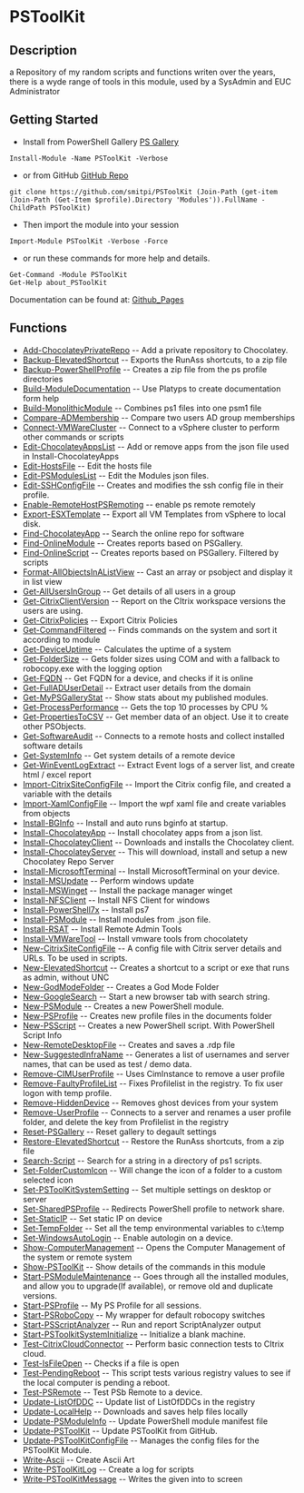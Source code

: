 # PSToolKit
 
## Description
a Repository of my random scripts and functions writen over the years, 
there is a wyde range of tools in this module, used by a SysAdmin and EUC Administrator
 
## Getting Started
- Install from PowerShell Gallery [PS Gallery](https://www.powershellgallery.com/packages/PSToolKit)
```
Install-Module -Name PSToolKit -Verbose
```
- or from GitHub [GitHub Repo](https://github.com/smitpi/PSToolKit)
```
git clone https://github.com/smitpi/PSToolKit (Join-Path (get-item (Join-Path (Get-Item $profile).Directory 'Modules')).FullName -ChildPath PSToolKit)
```
- Then import the module into your session
```
Import-Module PSToolKit -Verbose -Force
```
- or run these commands for more help and details.
```
Get-Command -Module PSToolKit
Get-Help about_PSToolKit
```
Documentation can be found at: [Github_Pages](https://smitpi.github.io/PSToolKit)
 
## Functions
- [Add-ChocolateyPrivateRepo](https://smitpi.github.io/PSToolKit/#Add-ChocolateyPrivateRepo) -- Add a private repository to Chocolatey.
- [Backup-ElevatedShortcut](https://smitpi.github.io/PSToolKit/#Backup-ElevatedShortcut) -- Exports the RunAss shortcuts, to a zip file
- [Backup-PowerShellProfile](https://smitpi.github.io/PSToolKit/#Backup-PowerShellProfile) -- Creates a zip file from the ps profile directories
- [Build-ModuleDocumentation](https://smitpi.github.io/PSToolKit/#Build-ModuleDocumentation) -- Use Platyps to create documentation form help
- [Build-MonolithicModule](https://smitpi.github.io/PSToolKit/#Build-MonolithicModule) -- Combines ps1 files into one psm1 file
- [Compare-ADMembership](https://smitpi.github.io/PSToolKit/#Compare-ADMembership) -- Compare two users AD group memberships
- [Connect-VMWareCluster](https://smitpi.github.io/PSToolKit/#Connect-VMWareCluster) -- Connect to a vSphere cluster to perform other commands or scripts
- [Edit-ChocolateyAppsList](https://smitpi.github.io/PSToolKit/#Edit-ChocolateyAppsList) -- Add or remove apps from the json file used in Install-ChocolateyApps
- [Edit-HostsFile](https://smitpi.github.io/PSToolKit/#Edit-HostsFile) -- Edit the hosts file
- [Edit-PSModulesList](https://smitpi.github.io/PSToolKit/#Edit-PSModulesList) -- Edit the Modules json files.
- [Edit-SSHConfigFile](https://smitpi.github.io/PSToolKit/#Edit-SSHConfigFile) -- Creates and modifies the ssh config file in their profile.
- [Enable-RemoteHostPSRemoting](https://smitpi.github.io/PSToolKit/#Enable-RemoteHostPSRemoting) -- enable ps remote remotely
- [Export-ESXTemplate](https://smitpi.github.io/PSToolKit/#Export-ESXTemplate) -- Export all VM Templates from vSphere to local disk.
- [Find-ChocolateyApp](https://smitpi.github.io/PSToolKit/#Find-ChocolateyApp) -- Search the online repo for software
- [Find-OnlineModule](https://smitpi.github.io/PSToolKit/#Find-OnlineModule) -- Creates reports based on PSGallery.
- [Find-OnlineScript](https://smitpi.github.io/PSToolKit/#Find-OnlineScript) -- Creates reports based on PSGallery. Filtered by scripts
- [Format-AllObjectsInAListView](https://smitpi.github.io/PSToolKit/#Format-AllObjectsInAListView) -- Cast an array or psobject and display it in list view
- [Get-AllUsersInGroup](https://smitpi.github.io/PSToolKit/#Get-AllUsersInGroup) -- Get details of all users in a group
- [Get-CitrixClientVersion](https://smitpi.github.io/PSToolKit/#Get-CitrixClientVersion) -- Report on the CItrix workspace versions the users are using.
- [Get-CitrixPolicies](https://smitpi.github.io/PSToolKit/#Get-CitrixPolicies) -- Export Citrix Policies
- [Get-CommandFiltered](https://smitpi.github.io/PSToolKit/#Get-CommandFiltered) -- Finds commands on the system and sort it according to module
- [Get-DeviceUptime](https://smitpi.github.io/PSToolKit/#Get-DeviceUptime) -- Calculates the uptime of a system
- [Get-FolderSize](https://smitpi.github.io/PSToolKit/#Get-FolderSize) -- Gets folder sizes using COM and with a fallback to robocopy.exe with the logging option
- [Get-FQDN](https://smitpi.github.io/PSToolKit/#Get-FQDN) -- Get FQDN for a device, and checks if it is online
- [Get-FullADUserDetail](https://smitpi.github.io/PSToolKit/#Get-FullADUserDetail) -- Extract user details from the domain
- [Get-MyPSGalleryStat](https://smitpi.github.io/PSToolKit/#Get-MyPSGalleryStat) -- Show stats about my published modules.
- [Get-ProcessPerformance](https://smitpi.github.io/PSToolKit/#Get-ProcessPerformance) -- Gets the top 10 processes by CPU %
- [Get-PropertiesToCSV](https://smitpi.github.io/PSToolKit/#Get-PropertiesToCSV) -- Get member data of an object. Use it to create other PSObjects.
- [Get-SoftwareAudit](https://smitpi.github.io/PSToolKit/#Get-SoftwareAudit) -- Connects to a remote hosts and collect installed software details
- [Get-SystemInfo](https://smitpi.github.io/PSToolKit/#Get-SystemInfo) -- Get system details of a remote device
- [Get-WinEventLogExtract](https://smitpi.github.io/PSToolKit/#Get-WinEventLogExtract) -- Extract Event logs of a server list, and create html / excel report
- [Import-CitrixSiteConfigFile](https://smitpi.github.io/PSToolKit/#Import-CitrixSiteConfigFile) -- Import the Citrix config file, and created a variable with the details
- [Import-XamlConfigFile](https://smitpi.github.io/PSToolKit/#Import-XamlConfigFile) -- Import the wpf xaml file and create variables from objects
- [Install-BGInfo](https://smitpi.github.io/PSToolKit/#Install-BGInfo) -- Install and auto runs bginfo at startup.
- [Install-ChocolateyApp](https://smitpi.github.io/PSToolKit/#Install-ChocolateyApp) -- Install chocolatey apps from a json list.
- [Install-ChocolateyClient](https://smitpi.github.io/PSToolKit/#Install-ChocolateyClient) -- Downloads and installs the Chocolatey client.
- [Install-ChocolateyServer](https://smitpi.github.io/PSToolKit/#Install-ChocolateyServer) -- This will download, install and setup a new Chocolatey Repo Server
- [Install-MicrosoftTerminal](https://smitpi.github.io/PSToolKit/#Install-MicrosoftTerminal) -- Install MicrosoftTerminal on your device.
- [Install-MSUpdate](https://smitpi.github.io/PSToolKit/#Install-MSUpdate) -- Perform windows update
- [Install-MSWinget](https://smitpi.github.io/PSToolKit/#Install-MSWinget) -- Install the package manager winget
- [Install-NFSClient](https://smitpi.github.io/PSToolKit/#Install-NFSClient) -- Install NFS Client for windows
- [Install-PowerShell7x](https://smitpi.github.io/PSToolKit/#Install-PowerShell7x) -- Install ps7
- [Install-PSModule](https://smitpi.github.io/PSToolKit/#Install-PSModule) -- Install modules from .json file.
- [Install-RSAT](https://smitpi.github.io/PSToolKit/#Install-RSAT) -- Install Remote Admin Tools
- [Install-VMWareTool](https://smitpi.github.io/PSToolKit/#Install-VMWareTool) -- Install vmware tools from chocolatety
- [New-CitrixSiteConfigFile](https://smitpi.github.io/PSToolKit/#New-CitrixSiteConfigFile) -- A config file with Citrix server details and URLs. To be used in scripts.
- [New-ElevatedShortcut](https://smitpi.github.io/PSToolKit/#New-ElevatedShortcut) -- Creates a shortcut to a script or exe that runs as admin, without UNC
- [New-GodModeFolder](https://smitpi.github.io/PSToolKit/#New-GodModeFolder) -- Creates a God Mode Folder
- [New-GoogleSearch](https://smitpi.github.io/PSToolKit/#New-GoogleSearch) -- Start a new browser tab with search string.
- [New-PSModule](https://smitpi.github.io/PSToolKit/#New-PSModule) -- Creates a new PowerShell module.
- [New-PSProfile](https://smitpi.github.io/PSToolKit/#New-PSProfile) -- Creates new profile files in the documents folder
- [New-PSScript](https://smitpi.github.io/PSToolKit/#New-PSScript) -- Creates a new PowerShell script. With PowerShell Script Info
- [New-RemoteDesktopFile](https://smitpi.github.io/PSToolKit/#New-RemoteDesktopFile) -- Creates and saves a .rdp file
- [New-SuggestedInfraName](https://smitpi.github.io/PSToolKit/#New-SuggestedInfraName) -- Generates a list of usernames and server names, that can be used as test / demo data.
- [Remove-CIMUserProfile](https://smitpi.github.io/PSToolKit/#Remove-CIMUserProfile) -- Uses CimInstance to remove a user profile
- [Remove-FaultyProfileList](https://smitpi.github.io/PSToolKit/#Remove-FaultyProfileList) -- Fixes Profilelist in the registry. To fix user logon with temp profile.
- [Remove-HiddenDevice](https://smitpi.github.io/PSToolKit/#Remove-HiddenDevice) -- Removes ghost devices from your system
- [Remove-UserProfile](https://smitpi.github.io/PSToolKit/#Remove-UserProfile) -- Connects to a server and renames a user profile folder, and delete the key from Profilelist in the registry
- [Reset-PSGallery](https://smitpi.github.io/PSToolKit/#Reset-PSGallery) -- Reset gallery to degault settings
- [Restore-ElevatedShortcut](https://smitpi.github.io/PSToolKit/#Restore-ElevatedShortcut) -- Restore the RunAss shortcuts, from a zip file
- [Search-Script](https://smitpi.github.io/PSToolKit/#Search-Script) -- Search for a string in a directory of ps1 scripts.
- [Set-FolderCustomIcon](https://smitpi.github.io/PSToolKit/#Set-FolderCustomIcon) -- Will change the icon of a folder to a custom selected icon
- [Set-PSToolKitSystemSetting](https://smitpi.github.io/PSToolKit/#Set-PSToolKitSystemSetting) -- Set multiple settings on desktop or server
- [Set-SharedPSProfile](https://smitpi.github.io/PSToolKit/#Set-SharedPSProfile) -- Redirects PowerShell profile to network share.
- [Set-StaticIP](https://smitpi.github.io/PSToolKit/#Set-StaticIP) -- Set static IP on device
- [Set-TempFolder](https://smitpi.github.io/PSToolKit/#Set-TempFolder) -- Set all the temp environmental variables to c:\temp
- [Set-WindowsAutoLogin](https://smitpi.github.io/PSToolKit/#Set-WindowsAutoLogin) -- Enable autologin on a device.
- [Show-ComputerManagement](https://smitpi.github.io/PSToolKit/#Show-ComputerManagement) -- Opens the Computer Management of the system or remote system
- [Show-PSToolKit](https://smitpi.github.io/PSToolKit/#Show-PSToolKit) -- Show details of the commands in this module
- [Start-PSModuleMaintenance](https://smitpi.github.io/PSToolKit/#Start-PSModuleMaintenance) -- Goes through all the installed modules, and allow you to upgrade(If available), or remove old and duplicate versions.
- [Start-PSProfile](https://smitpi.github.io/PSToolKit/#Start-PSProfile) -- My PS Profile for all sessions.
- [Start-PSRoboCopy](https://smitpi.github.io/PSToolKit/#Start-PSRoboCopy) -- My wrapper for default robocopy switches
- [Start-PSScriptAnalyzer](https://smitpi.github.io/PSToolKit/#Start-PSScriptAnalyzer) -- Run and report ScriptAnalyzer output
- [Start-PSToolkitSystemInitialize](https://smitpi.github.io/PSToolKit/#Start-PSToolkitSystemInitialize) -- Initialize a blank machine.
- [Test-CitrixCloudConnector](https://smitpi.github.io/PSToolKit/#Test-CitrixCloudConnector) -- Perform basic connection tests to CItrix cloud.
- [Test-IsFileOpen](https://smitpi.github.io/PSToolKit/#Test-IsFileOpen) -- Checks if a file is open
- [Test-PendingReboot](https://smitpi.github.io/PSToolKit/#Test-PendingReboot) -- This script tests various registry values to see if the local computer is pending a reboot.
- [Test-PSRemote](https://smitpi.github.io/PSToolKit/#Test-PSRemote) -- Test PSb Remote to a device.
- [Update-ListOfDDC](https://smitpi.github.io/PSToolKit/#Update-ListOfDDC) -- Update list of ListOfDDCs in the registry
- [Update-LocalHelp](https://smitpi.github.io/PSToolKit/#Update-LocalHelp) -- Downloads and saves help files locally
- [Update-PSModuleInfo](https://smitpi.github.io/PSToolKit/#Update-PSModuleInfo) -- Update PowerShell module manifest file
- [Update-PSToolKit](https://smitpi.github.io/PSToolKit/#Update-PSToolKit) -- Update PSToolKit from GitHub.
- [Update-PSToolKitConfigFile](https://smitpi.github.io/PSToolKit/#Update-PSToolKitConfigFile) -- Manages the config files for the PSToolKit Module.
- [Write-Ascii](https://smitpi.github.io/PSToolKit/#Write-Ascii) -- Create Ascii Art
- [Write-PSToolKitLog](https://smitpi.github.io/PSToolKit/#Write-PSToolKitLog) -- Create a log for scripts
- [Write-PSToolKitMessage](https://smitpi.github.io/PSToolKit/#Write-PSToolKitMessage) -- Writes the given into to screen
